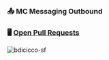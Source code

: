 ### :outbox_tray: MC Messaging Outbound


### :desktop_computer: [Open Pull Requests](https://github.com/sfdc-mc-mj/monolith/issues?q=assignee%3Abdicicco-sf+is%3Aopen)

<p><img align="center" src="https://github-readme-streak-stats.herokuapp.com/?user=bdicicco-sf&theme=dark" alt="bdicicco-sf" /></p>

